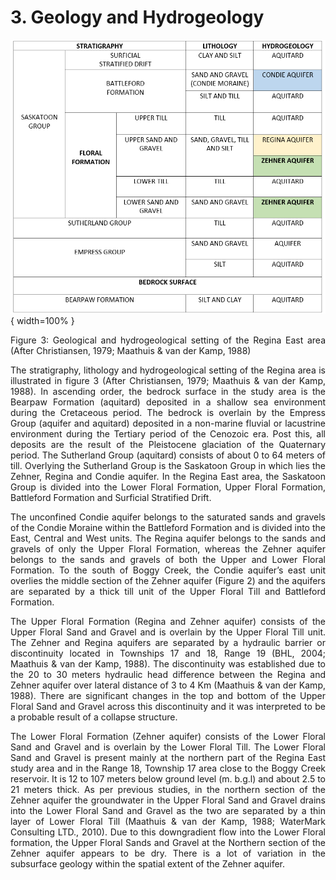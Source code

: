 ---
---

# 3. Geology and Hydrogeology

![](figures/Figure3.png){ width=100% }
<div style="text-align: justify">Figure 3: Geological and hydrogeological setting of the Regina East area (After Christiansen, 1979; Maathuis & van der Kamp, 1988)

The stratigraphy, lithology and hydrogeological setting of the Regina area is illustrated in figure 3 (After Christiansen, 1979; Maathuis & van der Kamp, 1988). In ascending order, the bedrock surface in the study area is the Bearpaw Formation (aquitard) deposited in a shallow sea environment during the Cretaceous period. The bedrock is overlain by the Empress Group (aquifer and aquitard) deposited in a non-marine fluvial or lacustrine environment during the Tertiary period of the Cenozoic era. Post this, all deposits are the result of the Pleistocene glaciation of the Quaternary period. The Sutherland Group (aquitard) consists of about 0 to 64 meters of till. Overlying the Sutherland Group is the Saskatoon Group in which lies the Zehner, Regina and Condie aquifer. In the Regina East area, the Saskatoon Group is divided into the Lower Floral Formation, Upper Floral Formation, Battleford Formation and Surficial Stratified Drift.

The unconfined Condie aquifer belongs to the saturated sands and gravels of the Condie Moraine within the Battleford Formation and is divided into the East, Central and West units. The Regina aquifer belongs to the sands and gravels of only the Upper Floral Formation, whereas the Zehner aquifer belongs to the sands and gravels of both the Upper and Lower Floral Formation. To the south of Boggy Creek, the Condie aquifer’s east unit overlies the middle section of the Zehner aquifer (Figure 2) and the aquifers are separated by a thick till unit of the Upper Floral Till and Battleford Formation.

The Upper Floral Formation (Regina and Zehner aquifer) consists of the Upper Floral Sand and Gravel and is overlain by the Upper Floral Till unit. The Zehner and Regina aquifers are separated by a hydraulic barrier or discontinuity located in Townships 17 and 18, Range 19 (BHL, 2004; Maathuis & van der Kamp, 1988). The discontinuity was established due to the 20 to 30 meters hydraulic head difference between the Regina and Zehner aquifer over lateral distance of 3 to 4 Km (Maathuis & van der Kamp, 1988). There are significant changes in the top and bottom of the Upper Floral Sand and Gravel across this discontinuity and it was interpreted to be a probable result of a collapse structure.

The Lower Floral Formation (Zehner aquifer) consists of the Lower Floral Sand and Gravel and is overlain by the Lower Floral Till. The Lower Floral Sand and Gravel is present mainly at the northern part of the Regina East study area and in the Range 18, Township 17 area close to the Boggy Creek reservoir. It is 12 to 107 meters below ground level (m. b.g.l) and about 2.5 to 21 meters thick. As per previous studies, in the northern section of the Zehner aquifer the groundwater in the Upper Floral Sand and Gravel drains into the Lower Floral Sand and Gravel as the two are separated by a thin layer of Lower Floral Till (Maathuis & van der Kamp, 1988; WaterMark Consulting LTD., 2010). Due to this downgradient flow into the Lower Floral formation, the Upper Floral Sands and Gravel at the Northern section of the Zehner aquifer appears to be dry. There is a lot of variation in the subsurface geology within the spatial extent of the Zehner aquifer.
